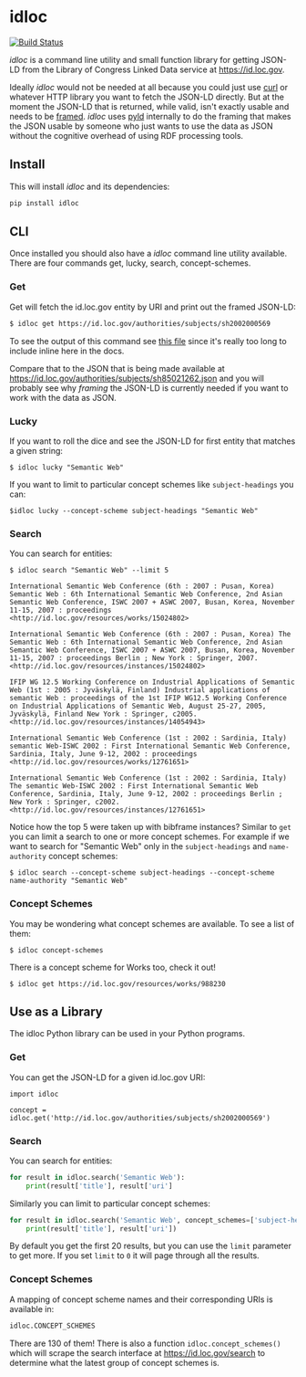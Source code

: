 # idloc 

[![Build Status](https://github.com/edsu/idloc/actions/workflows/test.yml/badge.svg)](https://github.com/edsu/idloc/actions/workflows/test.yml)


*idloc* is a command line utility and small function library for getting JSON-LD from the Library of Congress Linked Data service at https://id.loc.gov.

Ideally *idloc* would not be needed at all because you could just use [curl](https://curl.se/) or whatever HTTP library you want to fetch the JSON-LD directly. But at the moment the JSON-LD that is returned, while valid, isn't exactly usable and needs to be [framed](https://www.w3.org/TR/json-ld11-framing/). *idloc* uses [pyld] internally to do the framing that makes the JSON usable by someone who just wants to use the data as JSON without the cognitive overhead of using RDF processing tools.

## Install

This will install *idloc* and its dependencies:

```bash
pip install idloc
```

## CLI

Once installed you should also have a *idloc* command line utility available. There are four commands get, lucky, search, concept-schemes.

### Get

Get will fetch the id.loc.gov entity by URI and print out the framed JSON-LD:

```bash
$ idloc get https://id.loc.gov/authorities/subjects/sh2002000569
```

To see the output of this command see [this file](https://raw.githubusercontent.com/edsu/idloc/refs/heads/main/examples/sh2002000569.json) since it's really too long to include inline here in the docs.

Compare that to the JSON that is being made available at https://id.loc.gov/authorities/subjects/sh85021262.json and you will probably see why *framing* the JSON-LD is currently needed if you want to work with the data as JSON.

### Lucky

If you want to roll the dice and see the JSON-LD for first entity that matches a given string:

```
$ idloc lucky "Semantic Web"
```

If you want to limit to particular concept schemes like `subject-headings` you can:

```
$idloc lucky --concept-scheme subject-headings "Semantic Web"
```

### Search

You can search for entities:

```
$ idloc search "Semantic Web" --limit 5

International Semantic Web Conference (6th : 2007 : Pusan, Korea) Semantic Web : 6th International Semantic Web Conference, 2nd Asian Semantic Web Conference, ISWC 2007 + ASWC 2007, Busan, Korea, November 11-15, 2007 : proceedings
<http://id.loc.gov/resources/works/15024802>

International Semantic Web Conference (6th : 2007 : Pusan, Korea) The Semantic Web : 6th International Semantic Web Conference, 2nd Asian Semantic Web Conference, ISWC 2007 + ASWC 2007, Busan, Korea, November 11-15, 2007 : proceedings Berlin ; New York : Springer, 2007.
<http://id.loc.gov/resources/instances/15024802>

IFIP WG 12.5 Working Conference on Industrial Applications of Semantic Web (1st : 2005 : Jyväskylä, Finland) Industrial applications of semantic Web : proceedings of the 1st IFIP WG12.5 Working Conference on Industrial Applications of Semantic Web, August 25-27, 2005, Jyväskylä, Finland New York : Springer, c2005.
<http://id.loc.gov/resources/instances/14054943>

International Semantic Web Conference (1st : 2002 : Sardinia, Italy) semantic Web-ISWC 2002 : First International Semantic Web Conference, Sardinia, Italy, June 9-12, 2002 : proceedings
<http://id.loc.gov/resources/works/12761651>

International Semantic Web Conference (1st : 2002 : Sardinia, Italy) The semantic Web-ISWC 2002 : First International Semantic Web Conference, Sardinia, Italy, June 9-12, 2002 : proceedings Berlin ; New York : Springer, c2002.
<http://id.loc.gov/resources/instances/12761651>
```

Notice how the top 5 were taken up with bibframe instances? Similar to `get` you can limit a search to one or more concept schemes. For example if we want to search for "Semantic Web" only in the `subject-headings` and `name-authority` concept schemes:

```
$ idloc search --concept-scheme subject-headings --concept-scheme name-authority "Semantic Web" 
```

### Concept Schemes

You may be wondering what concept schemes are available. To see a list of them:

```
$ idloc concept-schemes
```

There is a concept scheme for Works too, check it out!

```
$ idloc get https://id.loc.gov/resources/works/988230
```

## Use as a Library

The idloc Python library can be used in your Python programs.


### Get

You can get the JSON-LD for a given id.loc.gov URI:

```
import idloc

concept = idloc.get('http://id.loc.gov/authorities/subjects/sh2002000569')
```

### Search

You can search for entities:

```python
for result in idloc.search('Semantic Web'):
    print(result['title'], result['uri']
```

Similarly you can limit to particular concept schemes:

```python
for result in idloc.search('Semantic Web', concept_schemes=['subject-headings', 'name-authority']):
    print(result['title'], result['uri'])
```

By default you get the first 20 results, but you can use the `limit` parameter to get more. If you set `limit` to `0` it will page through all the results.

### Concept Schemes

A mapping of concept scheme names and their corresponding URIs is available in:

```python
idloc.CONCEPT_SCHEMES
```

There are 130 of them! There is also a function `idloc.concept_schemes()` which will scrape the search interface at https://id.loc.gov/search to determine what the latest group of concept schemes is.

[pyld]: https://github.com/digitalbazaar/pyld
